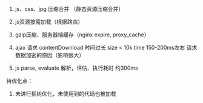 

1. js、css、jpg 压缩合并 （静态资源压缩合并）
2. js资源按需加载（根据路由）
3. gzip压缩、服务器端缓存（nginx expire, proxy_cache）


1. ajax 请求 contentDownload 时间过长  size < 10k  time  150-200ms左右  请求数据加密的原因（影响很大）
2. js parse, evaluate 解析，评估、执行耗时 约300ms



待优化点：
1. 未进行摇树优化，未使用到的代码也被加载
